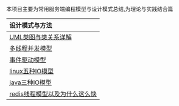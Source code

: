 本项目主要为常用服务端编程模型与设计模式总结,为理论与实践结合篇

|设计模式与方法|
| :------ |
|[UML类图与类关系详解](src/main/java/com/xiu/fastarchdegin/uml/README.MD)|
|[多线程并发模型](src/main/java/com/xiu/fastarchdegin/multhreadmodle/README.MD)|
|[事件驱动模型](src/main/java/com/xiu/fastarchdegin/eventmodle/README.MD)|
|[linux五种IO模型](src/main/java/com/xiu/fastarchdegin/fiveiomodle/README.MD)|
|[java三种IO模型](src/main/java/com/xiu/fastarchdegin/javaiomodle/README.MD)|
|[redis线程模型以及为什么这么快](src/main/java/com/xiu/fastarchdegin/redisthreadmodle/README.MD)|
